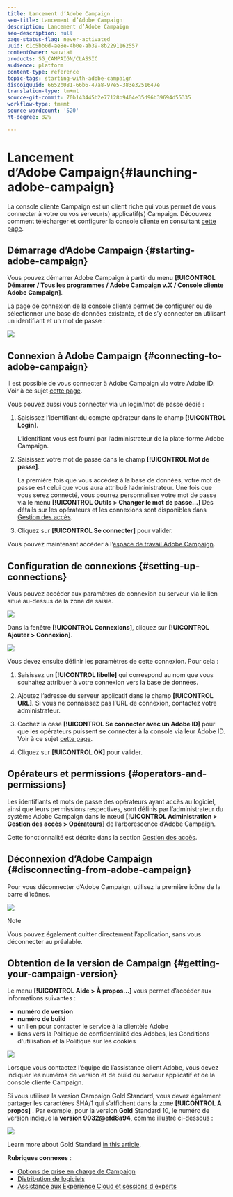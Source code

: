 ```yaml
---
title: Lancement d’Adobe Campaign
seo-title: Lancement d’Adobe Campaign
description: Lancement d’Adobe Campaign
seo-description: null
page-status-flag: never-activated
uuid: c1c5bb0d-ae8e-4b0e-ab39-8b2291162557
contentOwner: sauviat
products: SG_CAMPAIGN/CLASSIC
audience: platform
content-type: reference
topic-tags: starting-with-adobe-campaign
discoiquuid: 6652b081-66b6-47a8-97e5-383e3251647e
translation-type: tm+mt
source-git-commit: 70b143445b2e77128b9404e35d96b39694d55335
workflow-type: tm+mt
source-wordcount: '520'
ht-degree: 82%

---
```



# Lancement d’Adobe Campaign{#launching-adobe-campaign}

La console cliente Campaign est un client riche qui vous permet de vous connecter à votre ou vos serveur(s) applicatif(s) Campaign. Découvrez comment télécharger et configurer la console cliente en consultant [cette page](../../installation/using/installing-the-client-console.md).

## Démarrage d’Adobe Campaign {#starting-adobe-campaign}

Vous pouvez démarrer Adobe Campaign à partir du menu **[!UICONTROL Démarrer / Tous les programmes / Adobe Campaign v.X / Console cliente Adobe Campaign]**.

La page de connexion de la console cliente permet de configurer ou de sélectionner une base de données existante, et de s’y connecter en utilisant un identifiant et un mot de passe :

![](assets/s_ncs_user_login.png)

## Connexion à Adobe Campaign {#connecting-to-adobe-campaign}

Il est possible de vous connecter à Adobe Campaign via votre Adobe ID. Voir à ce sujet [cette page](../../integrations/using/about-adobe-id.md).

Vous pouvez aussi vous connecter via un login/mot de passe dédié :

1. Saisissez l’identifiant du compte opérateur dans le champ **[!UICONTROL Login]**.

   L’identifiant vous est fourni par l’administrateur de la plate-forme Adobe Campaign.

1. Saisissez votre mot de passe dans le champ **[!UICONTROL Mot de passe]**.

   La première fois que vous accédez à la base de données, votre mot de passe est celui que vous aura attribué l’administrateur. Une fois que vous serez connecté, vous pourrez personnaliser votre mot de passe via le menu **[!UICONTROL Outils > Changer le mot de passe...]** Des détails sur les opérateurs et les connexions sont disponibles dans [Gestion des accès](../../platform/using/access-management.md).

1. Cliquez sur **[!UICONTROL Se connecter]** pour valider.

Vous pouvez maintenant accéder à l’[espace de travail Adobe Campaign](../../platform/using/adobe-campaign-workspace.md).

## Configuration de connexions {#setting-up-connections}

Vous pouvez accéder aux paramètres de connexion au serveur via le lien situé au-dessus de la zone de saisie.

![](assets/s_ncs_user_connections_management.png)

Dans la fenêtre **[!UICONTROL Connexions]**, cliquez sur **[!UICONTROL Ajouter > Connexion]**.

![](assets/s_ncs_user_add_connexion.png)

Vous devez ensuite définir les paramètres de cette connexion. Pour cela :

1. Saisissez un **[!UICONTROL libellé]** qui correspond au nom que vous souhaitez attribuer à votre connexion vers la base de données.

1. Ajoutez l’adresse du serveur applicatif dans le champ **[!UICONTROL URL]**. Si vous ne connaissez pas l’URL de connexion, contactez votre administrateur.

1. Cochez la case **[!UICONTROL Se connecter avec un Adobe ID]** pour que les opérateurs puissent se connecter à la console via leur Adobe ID. Voir à ce sujet [cette page](../../integrations/using/about-adobe-id.md).

1. Cliquez sur **[!UICONTROL OK]** pour valider.

## Opérateurs et permissions {#operators-and-permissions}

Les identifiants et mots de passe des opérateurs ayant accès au logiciel, ainsi que leurs permissions respectives, sont définis par l’administrateur du système Adobe Campaign dans le nœud **[!UICONTROL Administration > Gestion des accès > Opérateurs]** de l’arborescence d’Adobe Campaign.

Cette fonctionnalité est décrite dans la section [Gestion des accès](../../platform/using/access-management.md).

## Déconnexion d’Adobe Campaign {#disconnecting-from-adobe-campaign}

Pour vous déconnecter d’Adobe Campaign, utilisez la première icône de la barre d’icônes.

![](assets/s_ncs_user_deconnexion.png)

>[!NOTE]
>
>Vous pouvez également quitter directement l’application, sans vous déconnecter au préalable.

## Obtention de la version de Campaign {#getting-your-campaign-version}

Le menu **[!UICONTROL Aide > À propos...]** vous permet d’accéder aux informations suivantes :

* **numéro de version**
* **numéro de build**
* un lien pour contacter le service à la clientèle Adobe
* liens vers la Politique de confidentialité des Adobes, les Conditions d&#39;utilisation et la Politique sur les cookies

![](assets/about-acc.png)

Lorsque vous contactez l’équipe de l’assistance client Adobe, vous devez indiquer les numéros de version et de build du serveur applicatif et de la console cliente Campaign.

Si vous utilisez la version [](../../rn/using/gold-standard.md)Campaign Gold Standard, vous devez également partager les caractères SHA/1 qui s’affichent dans la zone **[!UICONTROL A propos]** . Par exemple, pour la version **Gold** Standard 10, le numéro de version indique la **version 9032@efd8a94**, comme illustré ci-dessous :

![](assets/about-acc-gs.png)

Learn more about Gold Standard [in this article](https://helpx.adobe.com/fr/campaign/kb/gold-standard.html).

**Rubriques connexes** :

* [Options de prise en charge de Campaign](https://helpx.adobe.com/fr/campaign/kb/ac-support.html#acc-support)
* [Distribution de logiciels](https://docs.adobe.com/content/help/fr-FR/experience-cloud/software-distribution/home.html)
* [Assistance aux Experience Cloud et sessions d&#39;experts](https://helpx.adobe.com/enterprise/admin-guide.html/enterprise/using/support-for-experience-cloud.ug.html)
